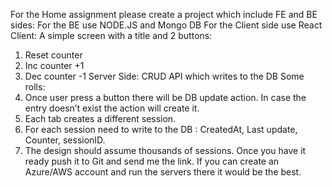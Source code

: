 For the Home assignment please create a project which include FE and BE sides:
For the BE use NODE.JS and Mongo DB
For the Client side use React
Client:
A simple screen with a title and 2 buttons:
1. Reset counter
2. Inc counter +1
3. Dec counter -1
Server Side:
CRUD API which writes to the DB
Some rolls:
1. Once user press a button there will be DB update action. In case the entry doesn’t exist the action will create it.
2. Each tab creates a different session.
3. For each session need to write to the DB : CreatedAt, Last update, Counter, sessionID.
4. The design should assume thousands of sessions.
Once you have it ready push it to Git and send me the link.
If you can create an Azure/AWS account and run the servers there it would be the best.